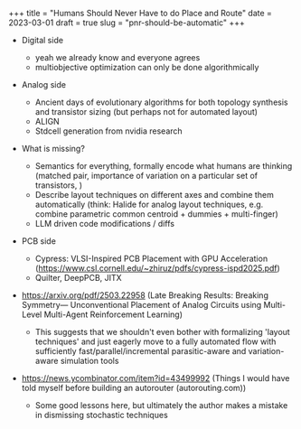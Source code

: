 +++
title = "Humans Should Never Have to do Place and Route"
date = 2023-03-01
draft = true
slug = "pnr-should-be-automatic"
+++

- Digital side
  - yeah we already know and everyone agrees
  - multiobjective optimization can only be done algorithmically
- Analog side
  - Ancient days of evolutionary algorithms for both topology synthesis and transistor sizing (but perhaps not for automated layout)
  - ALIGN
  - Stdcell generation from nvidia research
- What is missing?
  - Semantics for everything, formally encode what humans are thinking (matched pair, importance of variation on a particular set of transistors, )
  - Describe layout techniques on different axes and combine them automatically (think: Halide for analog layout techniques, e.g. combine parametric common centroid + dummies + multi-finger)
  - LLM driven code modifications / diffs
- PCB side
  - Cypress: VLSI-Inspired PCB Placement with GPU Acceleration (https://www.csl.cornell.edu/~zhiruz/pdfs/cypress-ispd2025.pdf)
  - Quilter, DeepPCB, JITX

- https://arxiv.org/pdf/2503.22958 (Late Breaking Results: Breaking Symmetry— Unconventional Placement of Analog Circuits using Multi-Level Multi-Agent Reinforcement Learning)
  - This suggests that we shouldn't even bother with formalizing 'layout techniques' and just eagerly move to a fully automated flow with sufficiently fast/parallel/incremental parasitic-aware and variation-aware simulation tools

- https://news.ycombinator.com/item?id=43499992 (Things I would have told myself before building an autorouter (autorouting.com))
  - Some good lessons here, but ultimately the author makes a mistake in dismissing stochastic techniques
